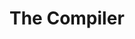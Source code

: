<!-- .slide: data-background="url('resources/typescript-blueprint.svg') no-repeat" data-background-position="center" -->

# The Compiler